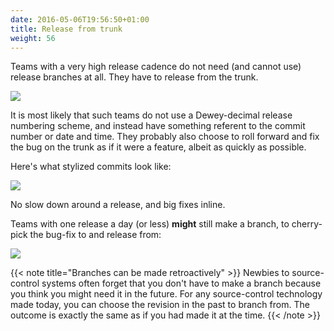 ```yaml
---
date: 2016-05-06T19:56:50+01:00
title: Release from trunk
weight: 56
---
```


Teams with a very high release cadence do not need (and cannot use) release branches at all. They have to release from 
the trunk.

![](/images/release_from_trunk.png)

It is most likely that such teams do not use a Dewey-decimal release numbering scheme, and instead have something 
referent to the commit number or date and time.  They probably also choose to roll forward and fix the bug on the 
trunk as if it were a feature, albeit as quickly as possible.

Here's what stylized commits look like:

![](/images/release_from_trunk2.png)

No slow down around a release, and big fixes inline.

Teams with one release a day (or less) **might** still make a branch, to cherry-pick the bug-fix to 
and release from:

![](/images/release_from_trunk3.png)

{{< note title="Branches can be made retroactively" >}}
Newbies to source-control systems often forget that you don't have to make a branch because you think you might need
it in the future. For any source-control technology made today, you can choose the revision in the past to branch
from. The outcome is exactly the same as if you had made it at the time. 
{{< /note >}}
 